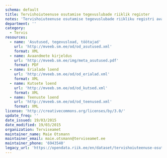 ```yaml
---
schema: default
title: Tervishoiuteenuse osutamise tegevuslubade riiklik register
notes: 'Tervishoiuteenuse osutamise tegevuslubade riikliku registri avaandmete puhul on esitatud tervishoiuteenuseid osutavad asutused, nende tegevusload ja töötajad. Esitatud on ainult kehtivaid tegevuslube omavad asutused.'
department: ''
category:
  - Tervis
resources:
  - name: 'Asutused, tegevusload, töötajad'
    url: 'http://mveeb.sm.ee/od/od_asutused.xml'
    format: XML
  - name: Avaandmete kirjeldus
    url: 'http://mveeb.sm.ee/img/meta_asutused.pdf'
    format: PDF
  - name: Erialade loend
    url: 'http://mveeb.sm.ee/od/od_erialad.xml'
    format: XML
  - name: Kutsete loend
    url: 'http://mveeb.sm.ee/od/od_kutsed.xml'
    format: XML
  - name: Teenuste loend
    url: 'http://mveeb.sm.ee/od/od_teenused.xml'
    format: XML
license: 'http://creativecommons.org/licenses/by/3.0/'
update_freq: ''
date_issued: 19/03/2015
date_modified: 19/03/2015
organization: Terviseamet
maintainer_name: Maie Otsmann
maintainer_email: maie.otsmann@terviseamet.ee
maintainer_phone: '6943540'
legacy_url: 'https://opendata.riik.ee/en/dataset/tervishoiuteenuse-osutamise-tegevuslubade-riiklik-register'
---
```


